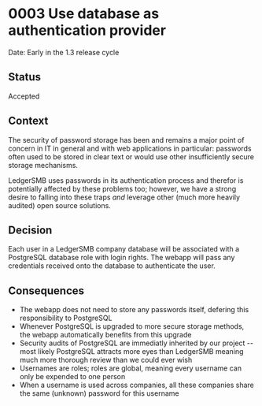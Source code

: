# 0003 Use database as authentication provider

Date: Early in the 1.3 release cycle

## Status

Accepted

## Context

The security of password storage has been and remains a major point of
concern in IT in general and with web applications in particular:
passwords often used to be stored in clear text or would use other
insufficiently secure storage mechanisms.

LedgerSMB uses passwords in its authentication process and therefor is
potentially affected by these problems too; however, we have a strong
desire to falling into these traps *and* leverage other (much more
heavily audited) open source solutions.

## Decision

Each user in a LedgerSMB company database will be associated with a
PostgreSQL database role with login rights.  The webapp will pass any
credentials received onto the database to authenticate the user.

## Consequences

* The webapp does not need to store any passwords itself, defering
  this responsibility to PostgreSQL
* Whenever PostgreSQL is upgraded to more secure storage methods,
  the webapp automatically benefits from this upgrade
* Security audits of PostgreSQL are immediatly inherited by our
  project -- most likely PostgreSQL attracts more eyes than LedgerSMB
  meaning much more thorough review than we could ever wish
* Usernames are roles; roles are global, meaning every username can
  only be expended to one person
* When a username is used across companies, all these companies share
  the same (unknown) password for this username
